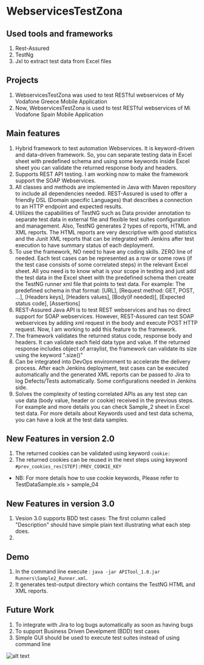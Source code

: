 # WebservicesTestZona

Used tools and frameworks
---------------------------------------
1. Rest-Assured
2. TestNg
3. Jxl to extract test data from Excel files

Projects
---------
1. WebservicesTestZona was used to test RESTful webservices of My Vodafone Greece Mobile Application
2. Now, WebservicesTestZona is used to test RESTful webservices of Mi Vodafone Spain Mobile Application

Main features
----------------------------
1. Hybrid framework to test automation Webservices. It is keyword-driven and data-driven framework. So, you can separate testing data in Excel sheet with predefined schema and using some keywords inside Excel sheet you can validate the returned response body and headers.
2. Supports REST API testing. I am working now to make the framework support the SOAP Webservices.
3. All classes and methods are implemented in Java with Maven repository to include all dependencies needed. REST-Assured is used to offer a friendly DSL (Domain specific Languages) that describes a connection to an HTTP endpoint and expected results.
4. Utilizes the capabilities of TestNG such as Data provider annotation to separate test data in external file and flexible test suites configuration and management. Also, TestNG generates 2 types of reports, HTML and XML reports. The HTML reports are very descriptive with good statistics and the Junit XML reports that can be integrated with Jenkins after test execution to have summary status of each deployment.
5. To use the framework, NO need to have any coding skills. ZERO line of needed. Each test cases can be represented as a row or some rows (if the test case consists of some correlated steps) in the relevant Excel sheet. All you need is to know what is your scope in testing and just add the test data in the Excel sheet with the predefined schema then create the TestNG runner xml file that points to test data. For example:
The predefined schema in that format:
[URL], [Request method: GET, POST, ...], [Headers keys], [Headers values], [Body(if needed)], [Expected status code], [Assertions]
6. REST-Assured Java API is to test REST webservices and has no direct support for SOAP webservices. However, REST-Assured can test SOAP webservices by adding xml request in the body and execute POST HTTP request. Now, I am working to add this feature to the framework.
7. The framework validates the returned status code, response body and headers. It can validate each field data type and value. If the returned response includes object of arraylist, the framework can validate its size using the keyword ".size()"
8. Can be integrated into DevOps environment to accelerate the delivery process. After each Jenkins deployment, test cases can be executed automatically and the generated XML reports can be passed to Jira to log Defects/Tests automatically. Some configurations needed in Jenkins side.
9. Solves the complexity of testing correlated APIs as any test step can use data (body value, header or cookie) received in the previous steps. For example and more details you can check Sample_2 sheet in Excel test data. For more details about Keywords used and test data schema, you can have a look at the test data samples.


New Features in version 2.0
-----------------------------
1. The returned cookies can be validated using keyword `cookie:` 
2. The returned cookies can be reused in the next steps using keyword `#prev_cookies_res[STEP]:PREV_COOKIE_KEY`
* NB: For more details how to use cookie keywords, Please refer to TestDataSample.xls > sample_04


New Features in version 3.0
-----------------------------
1. Vesion 3.0 supports BDD test cases: The first column called "Description" should have simple plain text illustrating what each step does.
2. 

Demo
----------
1. In the command line execute : `java -jar APITool_1.0.jar Runners\Sample2_Runner.xml`.
2. It generates test-output directory which contains the TestNG HTML and XML reports.

Future Work
------------
1. To integrate with Jira to log bugs automatically as soon as having bugs 
2. To support Business Driven Develpment (BDD) test cases
3. Simple GUI should be used to execute test suites instead of using command line

![alt text](screenshots/filename.png "Description goes here")
